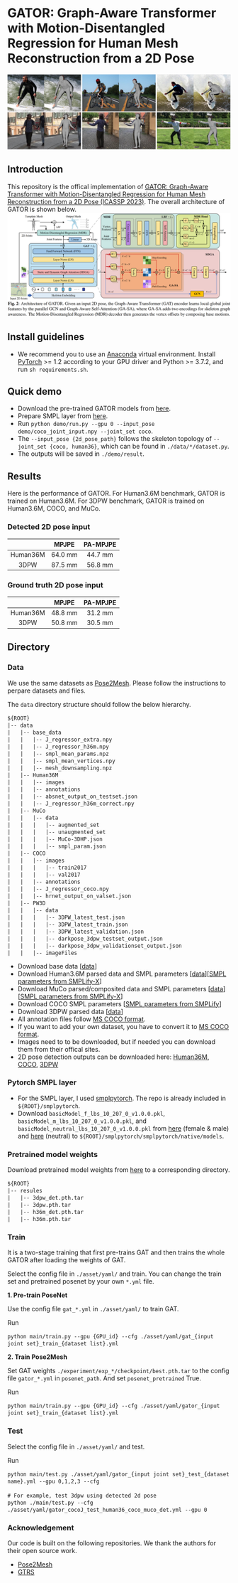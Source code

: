 # GATOR: Graph-Aware Transformer with Motion-Disentangled Regression for Human Mesh Reconstruction from a 2D Pose
![quality results](./asset/vis.png)

## Introduction
This repository is the offical implementation of [GATOR: Graph-Aware Transformer with Motion-Disentangled Regression for Human Mesh Reconstruction from a 2D Pose (ICASSP 2023)](https://arxiv.org/pdf/2303.05652.pdf). The overall architecture of GATOR is shown below.
![overall architecture](./asset/architecture.png)

## Install guidelines
- We recommend you to use an [Anaconda](https://www.anaconda.com/) virtual environment. Install [PyTorch](https://pytorch.org/) >= 1.2 according to your GPU driver and Python >= 3.7.2, and run `sh requirements.sh`. 

## Quick demo
- Download the pre-trained GATOR models from [here](#pretrained-model-weights).
- Prepare SMPL layer from [here](#pytorch-smpl-layer).
- Run `python demo/run.py --gpu 0 --input_pose demo/coco_joint_input.npy --joint_set coco`. 
- The `--input_pose {2d_pose_path}` follows the skeleton topology of `--joint_set {coco, human36}`, which can be found in `./data/*/dataset.py`.
- The outputs will be saved in `./demo/result`.

## Results
Here is the performance of GATOR.
For Human3.6M benchmark, GATOR is trained on Human3.6M.
For 3DPW benchmark, GATOR is trained on Human3.6M, COCO, and MuCo.

### Detected 2D pose input

| | MPJPE | PA-MPJPE |
|:---:|:---:|:---:|
| Human36M | 64.0 mm | 44.7 mm |
| 3DPW | 87.5 mm | 56.8 mm |

### Ground truth 2D pose input

| | MPJPE | PA-MPJPE |
|:---:|:---:|:---:|
| Human36M | 48.8 mm | 31.2 mm |
| 3DPW | 50.8 mm | 30.5 mm |

## Directory

### Data

We use the same datasets as [Pose2Mesh](https://github.com/hongsukchoi/Pose2Mesh_RELEASE). Please follow the instructions to perpare datasets and files.

The `data` directory structure should follow the below hierarchy.
```
${ROOT}  
|-- data  
|   |-- base_data
|   |   |-- J_regressor_extra.npy 
|   |   |-- J_regressor_h36m.npy
|   |   |-- smpl_mean_params.npz
|   |   |-- smpl_mean_vertices.npy
|   |   |-- mesh_downsampling.npz
|   |-- Human36M  
|   |   |-- images 
|   |   |-- annotations   
|   |   |-- absnet_output_on_testset.json 
|   |   |-- J_regressor_h36m_correct.npy
|   |-- MuCo  
|   |   |-- data  
|   |   |   |-- augmented_set  
|   |   |   |-- unaugmented_set  
|   |   |   |-- MuCo-3DHP.json
|   |   |   |-- smpl_param.json
|   |-- COCO  
|   |   |-- images  
|   |   |   |-- train2017  
|   |   |   |-- val2017 
|   |   |-- annotations  
|   |   |-- J_regressor_coco.npy
|   |   |-- hrnet_output_on_valset.json
|   |-- PW3D 
|   |   |-- data
|   |   |   |-- 3DPW_latest_test.json
|   |   |   |-- 3DPW_latest_train.json
|   |   |   |-- 3DPW_latest_validation.json
|   |   |   |-- darkpose_3dpw_testset_output.json
|   |   |   |-- darkpose_3dpw_validationset_output.json
|   |   |-- imageFiles
```
- Download base data [[data](https://drive.google.com/drive/folders/1Fwx1IjQ5HrdCypbHwZUB2YCOKsCRvSET)]
- Download Human3.6M parsed data and SMPL parameters [[data](https://drive.google.com/drive/folders/1r0B9I3XxIIW_jsXjYinDpL6NFcxTZart?usp=share_link)][[SMPL parameters from SMPLify-X](https://drive.google.com/drive/folders/12fCumEgs9PXT-dAaOGq0EDpl9dGKKorF?usp=share_link)]
- Download MuCo parsed/composited data and SMPL parameters [[data](https://drive.google.com/drive/folders/1dfhFa1kBHYKLTKuprNc7xixt3yyKEky5?usp=share_link)][[SMPL parameters from SMPLify-X](https://drive.google.com/drive/folders/1Wm1_6tn1u-_RE1iUlibIWfS75O79aJRz?usp=share_link)] 
- Download COCO SMPL parameters [[SMPL parameters from SMPLify](https://drive.google.com/drive/folders/1hJabUWLOMboM2sUhIj0ep6wiRsO3Kh4C?usp=sharing)]  
- Download 3DPW parsed data [[data](https://drive.google.com/drive/folders/1_wi6G6h-JFfb9HGccysJwI02zc_S2DVJ?usp=sharing)]
- All annotation files follow [MS COCO format](https://cocodataset.org/#format-data).
- If you want to add your own dataset, you have to convert it to [MS COCO format](https://cocodataset.org/#format-data).
- Images need to to be downloaded, but if needed you can download them from their offical sites.
- 2D pose detection outputs can be downloaded here: [Human36M](https://drive.google.com/drive/folders/1YjACLyfm7V-cUIXr1b8SWJzmKtuhpOCp?usp=sharing), [COCO](https://drive.google.com/drive/folders/19HyI1ENxF0fKV5xXKqXTRLcc-QJJazMP?usp=sharing), [3DPW](https://drive.google.com/drive/folders/1fgliGqMgQwy6zAoUEZHayq4IySNlyqib?usp=sharing)

### Pytorch SMPL layer

- For the SMPL layer, I used [smplpytorch](https://github.com/gulvarol/smplpytorch). The repo is already included in `${ROOT}/smplpytorch`.
- Download `basicModel_f_lbs_10_207_0_v1.0.0.pkl`, `basicModel_m_lbs_10_207_0_v1.0.0.pkl`, and `basicModel_neutral_lbs_10_207_0_v1.0.0.pkl` from [here](https://smpl.is.tue.mpg.de/downloads) (female & male) and [here](http://smplify.is.tue.mpg.de/) (neutral) to `${ROOT}/smplpytorch/smplpytorch/native/models`.

### Pretrained model weights
Download pretrained model weights from [here](https://drive.google.com/drive/folders/1Gcv9ceC9iyYbTY9T2x1kneqHMgwR-N9J) to a corresponding directory.
```
${ROOT}  
|-- resules  
|   |-- 3dpw_det.pth.tar
|   |-- 3dpw.pth.tar
|   |-- h36m_det.pth.tar
|   |-- h36m.pth.tar
```

### Train

It is a two-stage training that first pre-trains GAT and then trains the whole GATOR after loading the weights of GAT.

Select the config file in `./asset/yaml/` and train. You can change the train set and pretrained posenet by your own `*.yml` file. 

**1. Pre-train PoseNet**

Use the config file `gat_*.yml` in `./asset/yaml/` to train GAT.

Run
```
python main/train.py --gpu {GPU_id} --cfg ./asset/yaml/gat_{input joint set}_train_{dataset list}.yml
```

**2. Train Pose2Mesh**

Set GAT weights `./experiment/exp_*/checkpoint/best.pth.tar` to the config file `gator_*.yml` in `posenet_path`. And set `posenet_pretrained` True.

Run
```
python main/train.py --gpu {GPU_id} --cfg ./asset/yaml/gator_{input joint set}_train_{dataset list}.yml
```

### Test

Select the config file in `./asset/yaml/` and test.

Run
```
python main/test.py ./asset/yaml/gator_{input joint set}_test_{dataset name}.yml --gpu 0,1,2,3 --cfg

# For example, test 3dpw using detected 2d pose
python ./main/test.py --cfg ./asset/yaml/gator_cocoJ_test_human36_coco_muco_det.yml --gpu 0
```


### Acknowledgement

Our code is built on the following repositories. We thank the authors for their open source work.
- [Pose2Mesh](https://github.com/hongsukchoi/Pose2Mesh_RELEASE)
- [GTRS](https://github.com/zczcwh/GTRS)
